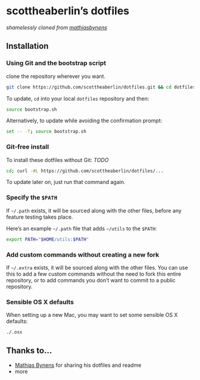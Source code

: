 # scottheaberlin’s dotfiles
_shamelessly cloned from [mathiasbynens](https://github.com/mathiasbynens/dotfiles)_
## Installation

### Using Git and the bootstrap script

clone the repository wherever you want.

```bash
git clone https://github.com/scottheaberlin/dotfiles.git && cd dotfiles && source bootstrap.sh
```

To update, `cd` into your local `dotfiles` repository and then:

```bash
source bootstrap.sh
```

Alternatively, to update while avoiding the confirmation prompt:

```bash
set -- -f; source bootstrap.sh
```

### Git-free install

To install these dotfiles without Git:
_TODO_
```bash
cd; curl -#L https://github.com/scottheaberlin/dotfiles/...
```

To update later on, just run that command again.

### Specify the `$PATH`

If `~/.path` exists, it will be sourced along with the other files, before any feature testing takes place.

Here’s an example `~/.path` file that adds `~/utils` to the `$PATH`:

```bash
export PATH="$HOME/utils:$PATH"
```

### Add custom commands without creating a new fork

If `~/.extra` exists, it will be sourced along with the other files. You can use this to add a few custom commands without the need to fork this entire repository, or to add commands you don’t want to commit to a public repository.

### Sensible OS X defaults

When setting up a new Mac, you may want to set some sensible OS X defaults:

```bash
./.osx
```
## Thanks to…

* [Mathias Bynens](https://github.com/mathiasbynens/dotfiles) for sharing his dotfiles and readme
* more
